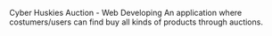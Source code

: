 Cyber Huskies 
Auction - Web Developing
An application where costumers/users can find buy all kinds of products through auctions.
